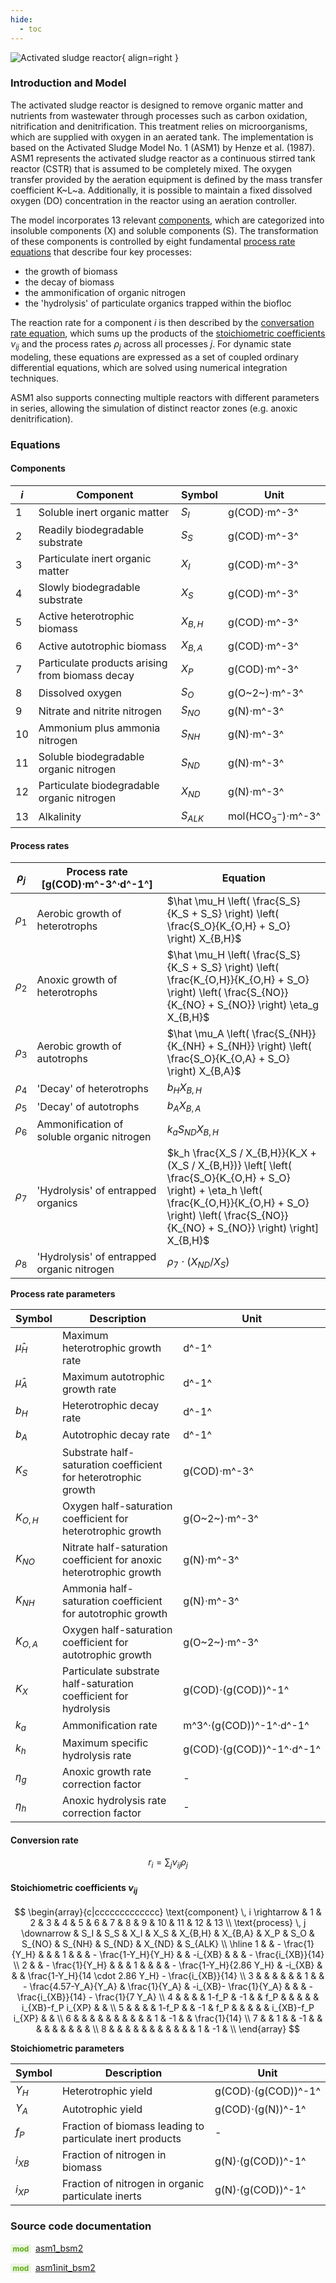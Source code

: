 ```yaml
---
hide:
  - toc
---
```


![Activated sludge reactor](../../assets/icons/bsm2python/activated-sludge-reactor.svg){ align=right }

### Introduction and Model

The activated sludge reactor is designed to remove organic matter and nutrients from wastewater through processes such as carbon oxidation, nitrification and denitrification. This treatment relies on microorganisms, which are supplied with oxygen in an aerated tank. The implementation is based on the Activated Sludge Model No. 1 (ASM1) by Henze et al. (1987). ASM1 represents the activated sludge reactor as a continuous stirred tank reactor (CSTR) that is assumed to be completely mixed. The oxygen transfer provided by the aeration equipment is defined by the mass transfer coefficient K~L~a. Additionally, it is possible to maintain a fixed dissolved oxygen (DO) concentration in the reactor using an aeration controller.

The model incorporates 13 relevant [components](#components), which are categorized into insoluble components (X) and soluble components (S). The transformation of these components is controlled by eight fundamental [process rate equations](#process-rates) that describe four key processes:

- the growth of biomass
- the decay of biomass
- the ammonification of organic nitrogen
- the 'hydrolysis' of particulate organics trapped within the biofloc

The reaction rate for a component $i$ is then described by the [conversation rate equation](#conversion-rate), which sums up the products of the [stoichiometric coefficients](#stoichiometric-coefficients-nu_ij) $\nu_{ij}$ and the process rates $\rho_j$ across all processes $j$. For dynamic state modeling, these equations are expressed as a set of coupled ordinary differential equations, which are solved using numerical integration techniques.

ASM1 also supports connecting multiple reactors with different parameters in series, allowing the simulation of distinct reactor zones (e.g. anoxic denitrification).


### Equations

#### Components

| $i$ | Component                                       | Symbol    | Unit                |
| --  | ----------------------------------------------  | --------- | ------------------- |
| 1   | Soluble inert organic matter                    | $S_I$     | g(COD)$\cdot$m^-3^  |
| 2   | Readily biodegradable substrate                 | $S_S$     | g(COD)$\cdot$m^-3^  |
| 3   | Particulate inert organic matter                | $X_I$     | g(COD)$\cdot$m^-3^  |
| 4   | Slowly biodegradable substrate                  | $X_S$     | g(COD)$\cdot$m^-3^  |
| 5   | Active heterotrophic biomass                    | $X_{B,H}$ | g(COD)$\cdot$m^-3^  |
| 6   | Active autotrophic biomass                      | $X_{B,A}$ | g(COD)$\cdot$m^-3^  |
| 7   | Particulate products arising from biomass decay | $X_P$     | g(COD)$\cdot$m^-3^  |
| 8   | Dissolved oxygen                                | $S_O$     | g(O~2~)$\cdot$m^-3^ |
| 9   | Nitrate and nitrite nitrogen                    | $S_{NO}$  | g(N)$\cdot$m^-3^    |
| 10  | Ammonium plus ammonia nitrogen                  | $S_{NH}$  | g(N)$\cdot$m^-3^    |
| 11  | Soluble biodegradable organic nitrogen          | $S_{ND}$  | g(N)$\cdot$m^-3^    |
| 12  | Particulate biodegradable organic nitrogen      | $X_{ND}$  | g(N)$\cdot$m^-3^    |
| 13  | Alkalinity                                      | $S_{ALK}$ | mol(HCO$_3^-$)$\cdot$m^-3^   |


#### Process rates

| $\rho_j$ | Process rate [g(COD)$\cdot$m^-3^$\cdot$d^-1^] | Equation  |
| -------- | --------------------------------------------- | --------- |
| $\rho_1$ | Aerobic growth of heterotrophs                | $\hat \mu_H \left( \frac{S_S}{K_S + S_S} \right) \left( \frac{S_O}{K_{O,H} + S_O} \right) X_{B,H}$ |
| $\rho_2$ | Anoxic growth of heterotrophs                 | $\hat \mu_H \left( \frac{S_S}{K_S + S_S} \right) \left( \frac{K_{O,H}}{K_{O,H} + S_O} \right) \left( \frac{S_{NO}}{K_{NO} + S_{NO}} \right) \eta_g X_{B,H}$     |
| $\rho_3$ | Aerobic growth of autotrophs                  | $\hat \mu_A \left( \frac{S_{NH}}{K_{NH} + S_{NH}} \right) \left( \frac{S_O}{K_{O,A} + S_O} \right) X_{B,A}$ |
| $\rho_4$ | 'Decay' of heterotrophs                       | $b_H X_{B,H}$ |
| $\rho_5$ | 'Decay' of autotrophs                         | $b_A X_{B,A}$ |
| $\rho_6$ | Ammonification of soluble organic nitrogen    | $k_a S_{ND} X_{B,H}$ |
| $\rho_7$ | 'Hydrolysis' of entrapped organics            | $k_h \frac{X_S / X_{B,H}}{K_X + (X_S / X_{B,H})} \left[ \left( \frac{S_O}{K_{O,H} + S_O} \right) + \eta_h \left( \frac{K_{O,H}}{K_{O,H} + S_O} \right) \left( \frac{S_{NO}}{K_{NO} + S_{NO}} \right) \right] X_{B,H}$ |
| $\rho_8$ | 'Hydrolysis' of entrapped organic nitrogen    | $\rho_7 \cdot (X_{ND} / X_S)$ |


**Process rate parameters**

| Symbol       | Description | Unit  |
| ------------ | ----------- | ----- |
| $\hat \mu_H$ | Maximum heterotrophic growth rate | d^-1^ |
| $\hat \mu_A$ | Maximum autotrophic growth rate | d^-1^ |
| $b_H$ | Heterotrophic decay rate | d^-1^ |
| $b_A$ | Autotrophic decay rate | d^-1^ |
| $K_S$ | Substrate half-saturation coefficient for heterotrophic growth | g(COD)$\cdot$m^-3^ |
| $K_{O,H}$ | Oxygen half-saturation coefficient for heterotrophic growth | g(O~2~)$\cdot$m^-3^ |
| $K_{NO}$ | Nitrate half-saturation coefficient for anoxic heterotrophic growth | g(N)$\cdot$m^-3^ |
| $K_{NH}$ | Ammonia half-saturation coefficient for autotrophic growth | g(N)$\cdot$m^-3^ |
| $K_{O,A}$ | Oxygen half-saturation coefficient for autotrophic growth | g(O~2~)$\cdot$m^-3^ |
| $K_X$ | Particulate substrate half-saturation coefficient for hydrolysis | g(COD)$\cdot$(g(COD))^-1^ |
| $k_a$ | Ammonification rate | m^3^$\cdot$(g(COD))^-1^$\cdot$d^-1^ |
| $k_h$ | Maximum specific hydrolysis rate | g(COD)$\cdot$(g(COD))^-1^$\cdot$d^-1^ |
| $\eta_g$ | Anoxic growth rate correction factor | - |
| $\eta_h$ | Anoxic hydrolysis rate correction factor | - |


#### Conversion rate

$$
r_i = \sum_j \nu_{ij}\rho_j
$$

#### Stoichiometric coefficients $\nu_{ij}$

$$
\begin{array}{c|ccccccccccccc}
\text{component} \, i \rightarrow & 1 & 2 & 3 & 4 & 5 & 6 & 7 & 8 & 9 & 10 & 11 & 12 & 13 \\
\text{process} \, j \downarrow & S_I & S_S & X_I & X_S & X_{B,H} & X_{B,A} & X_P & S_O & S_{NO} & S_{NH} & S_{ND} & X_{ND} & S_{ALK} \\ \hline
1 &  & - \frac{1}{Y_H} &  &  & 1 &  &  & - \frac{1-Y_H}{Y_H} &  & -i_{XB} &  &  & - \frac{i_{XB}}{14} \\
2 &  & - \frac{1}{Y_H} &  &  & 1 &  &  &  & - \frac{1-Y_H}{2.86 Y_H} & -i_{XB} &  &  & \frac{1-Y_H}{14 \cdot 2.86 Y_H} - \frac{i_{XB}}{14} \\
3 &  &  &  &  &  & 1 &  &  - \frac{4.57-Y_A}{Y_A} & \frac{1}{Y_A} & -i_{XB}- \frac{1}{Y_A} &  &  & - \frac{i_{XB}}{14} - \frac{1}{7 Y_A} \\
4 &  &  &  & 1-f_P & -1 &  & f_P &  &  &  &  & i_{XB}-f_P i_{XP} &  & \\
5 &  &  &  & 1-f_P &  & -1 & f_P &  &  &  &  & i_{XB}-f_P i_{XP} &  & \\
6 &  &  &  &  &  &  &  &  &  & 1 & -1 &  & \frac{1}{14} \\
7 &  & 1 &  & -1 &  &  &  &  &  &  &  &  & \\
8 &  &  &  &  &  &  &  &  &  &  & 1 & -1 & \\
\end{array}
$$

**Stoichiometric parameters**

| Symbol   | Description                                               | Unit                      |
| -------- | --------------------------------------------------------- | ------------------------- |
| $Y_H$    | Heterotrophic yield                                       | g(COD)$\cdot$(g(COD))^-1^ |
| $Y_A$    | Autotrophic yield                                         | g(COD)$\cdot$(g(N))^-1^   |
| $f_P$    | Fraction of biomass leading to particulate inert products | -                         |
| $i_{XB}$ | Fraction of nitrogen in biomass                           | g(N)$\cdot$(g(COD))^-1^   |
| $i_{XP}$ | Fraction of nitrogen in organic particulate inerts        | g(N)$\cdot$(g(COD))^-1^   |


### Source code documentation

<span style=
  "color: #5cad0f;
  font-weight: bold;
  font-size: .85em;
  background-color: #5cad0f1a;
  padding: 0 .3em;
  border-radius: .1rem;
  margin-right: 0.2rem;">
mod</span> [asm1_bsm2](/reference/bsm2_python/bsm2/asm1_bsm2)

<span style=
  "color: #5cad0f;
  font-weight: bold;
  font-size: .85em;
  background-color: #5cad0f1a;
  padding: 0 .3em;
  border-radius: .1rem;
  margin-right: 0.2rem;">
mod</span> [asm1init_bsm2](/reference/bsm2_python/bsm2/init/asm1init_bsm2)


[^1]: [Benchmarking of Control Strategies for Wastewater Treatment Plants](https://iwaponline.com/ebooks/book-pdf/650794/wio9781780401171.pdf), chap. 4.2.1 Activated Sludge Model No. 1
[^2]: [Benchmark Simulation Model no. 2 (BSM2)](http://iwa-mia.org/wp-content/uploads/2022/09/TR3_BSM_TG_Tech_Report_no_3_BSM2_General_Description.pdf), chap. 2. Modeling of the activated sludge section
[^3]: [Activated Sludge Model No. 1, Henze et al. (1987)](https://www.researchgate.net/publication/243624144_Activated_Sludge_Model_No_1)
